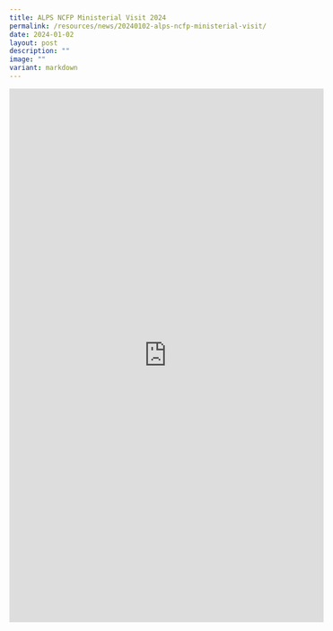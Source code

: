 ```yaml
---
title: ALPS NCFP Ministerial Visit 2024
permalink: /resources/news/20240102-alps-ncfp-ministerial-visit/
date: 2024-01-02
layout: post
description: ""
image: ""
variant: markdown
---
```

<iframe allow="autoplay; clipboard-write; encrypted-media; picture-in-picture; web-share" allowfullscreen="true" frameborder="0" scrolling="no" style="border:none;overflow:hidden" height="950" width="560" src="https://www.facebook.com/plugins/post.php?href=https%3A%2F%2Fwww.facebook.com%2Falpshealthcaresupplychain%2Fposts%2Fpfbid02uqyU7VbJQKLoDbF7sSXkzoGjRGsky1BRqknDEjqcVwZPMwrmDKdfxXzawTzi2Fh2l&amp;width=560&amp;show_text=true&amp;height=832&amp;appId"></iframe>